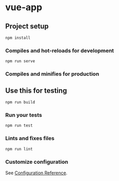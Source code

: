# vue-app

## Project setup
```
npm install
```

### Compiles and hot-reloads for development
```
npm run serve
```

### Compiles and minifies for production
## Use this for testing
```
npm run build
```

### Run your tests
```
npm run test
```

### Lints and fixes files
```
npm run lint
```

### Customize configuration
See [Configuration Reference](https://cli.vuejs.org/config/).
